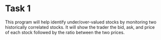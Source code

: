 # Task 1

This program will help identify under/over-valued stocks by monitoring two historically correlated stocks. It will show the trader the bid, ask, and price of each stock followed by the ratio between the two prices.
